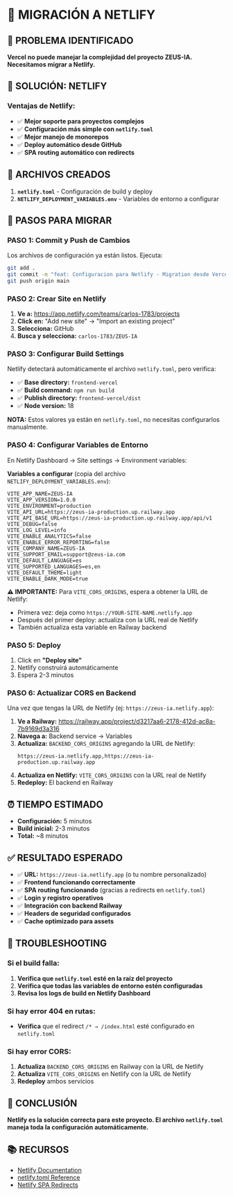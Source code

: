 # 🚀 MIGRACIÓN A NETLIFY

## 🎯 PROBLEMA IDENTIFICADO

**Vercel no puede manejar la complejidad del proyecto ZEUS-IA. Necesitamos migrar a Netlify.**

## 🔧 SOLUCIÓN: NETLIFY

### **Ventajas de Netlify:**
- ✅ **Mejor soporte para proyectos complejos**
- ✅ **Configuración más simple con `netlify.toml`**
- ✅ **Mejor manejo de monorepos**
- ✅ **Deploy automático desde GitHub**
- ✅ **SPA routing automático con redirects**

## 📁 ARCHIVOS CREADOS

1. **`netlify.toml`** - Configuración de build y deploy
2. **`NETLIFY_DEPLOYMENT_VARIABLES.env`** - Variables de entorno a configurar

## 🚀 PASOS PARA MIGRAR

### **PASO 1: Commit y Push de Cambios**

Los archivos de configuración ya están listos. Ejecuta:

```bash
git add .
git commit -m "feat: Configuracion para Netlify - Migration desde Vercel"
git push origin main
```

### **PASO 2: Crear Site en Netlify**

1. **Ve a:** https://app.netlify.com/teams/carlos-1783/projects
2. **Click en:** "Add new site" → "Import an existing project"
3. **Selecciona:** GitHub
4. **Busca y selecciona:** `carlos-1783/ZEUS-IA`

### **PASO 3: Configurar Build Settings**

Netlify detectará automáticamente el archivo `netlify.toml`, pero verifica:

- ✅ **Base directory:** `frontend-vercel`
- ✅ **Build command:** `npm run build`
- ✅ **Publish directory:** `frontend-vercel/dist`
- ✅ **Node version:** 18

**NOTA:** Estos valores ya están en `netlify.toml`, no necesitas configurarlos manualmente.

### **PASO 4: Configurar Variables de Entorno**

En Netlify Dashboard → Site settings → Environment variables:

**Variables a configurar** (copia del archivo `NETLIFY_DEPLOYMENT_VARIABLES.env`):

```env
VITE_APP_NAME=ZEUS-IA
VITE_APP_VERSION=1.0.0
VITE_ENVIRONMENT=production
VITE_API_URL=https://zeus-ia-production.up.railway.app
VITE_API_BASE_URL=https://zeus-ia-production.up.railway.app/api/v1
VITE_DEBUG=false
VITE_LOG_LEVEL=info
VITE_ENABLE_ANALYTICS=false
VITE_ENABLE_ERROR_REPORTING=false
VITE_COMPANY_NAME=ZEUS-IA
VITE_SUPPORT_EMAIL=support@zeus-ia.com
VITE_DEFAULT_LANGUAGE=es
VITE_SUPPORTED_LANGUAGES=es,en
VITE_DEFAULT_THEME=light
VITE_ENABLE_DARK_MODE=true
```

**⚠️ IMPORTANTE:** Para `VITE_CORS_ORIGINS`, espera a obtener la URL de Netlify:
- Primera vez: deja como `https://YOUR-SITE-NAME.netlify.app`
- Después del primer deploy: actualiza con la URL real de Netlify
- También actualiza esta variable en Railway backend

### **PASO 5: Deploy**

1. Click en **"Deploy site"**
2. Netlify construirá automáticamente
3. Espera 2-3 minutos

### **PASO 6: Actualizar CORS en Backend**

Una vez que tengas la URL de Netlify (ej: `https://zeus-ia.netlify.app`):

1. **Ve a Railway:** https://railway.app/project/d3217aa6-2178-412d-ac8a-7b9169d3a316
2. **Navega a:** Backend service → Variables
3. **Actualiza:** `BACKEND_CORS_ORIGINS` agregando la URL de Netlify:
   ```
   https://zeus-ia.netlify.app,https://zeus-ia-production.up.railway.app
   ```
4. **Actualiza en Netlify:** `VITE_CORS_ORIGINS` con la URL real de Netlify
5. **Redeploy:** El backend en Railway

## ⏰ TIEMPO ESTIMADO

- **Configuración:** 5 minutos
- **Build inicial:** 2-3 minutos
- **Total:** ~8 minutos

## ✅ RESULTADO ESPERADO

- ✅ **URL:** `https://zeus-ia.netlify.app` (o tu nombre personalizado)
- ✅ **Frontend funcionando correctamente**
- ✅ **SPA routing funcionando** (gracias a redirects en `netlify.toml`)
- ✅ **Login y registro operativos**
- ✅ **Integración con backend Railway**
- ✅ **Headers de seguridad configurados**
- ✅ **Cache optimizado para assets**

## 🔧 TROUBLESHOOTING

### Si el build falla:

1. **Verifica que `netlify.toml` esté en la raíz del proyecto**
2. **Verifica que todas las variables de entorno estén configuradas**
3. **Revisa los logs de build en Netlify Dashboard**

### Si hay error 404 en rutas:

- **Verifica** que el redirect `/* → /index.html` esté configurado en `netlify.toml`

### Si hay error CORS:

1. **Actualiza** `BACKEND_CORS_ORIGINS` en Railway con la URL de Netlify
2. **Actualiza** `VITE_CORS_ORIGINS` en Netlify con la URL de Netlify
3. **Redeploy** ambos servicios

## 🎉 CONCLUSIÓN

**Netlify es la solución correcta para este proyecto. El archivo `netlify.toml` maneja toda la configuración automáticamente.**

## 📚 RECURSOS

- [Netlify Documentation](https://docs.netlify.com/)
- [netlify.toml Reference](https://docs.netlify.com/configure-builds/file-based-configuration/)
- [Netlify SPA Redirects](https://docs.netlify.com/routing/redirects/rewrites-proxies/#history-pushstate-and-single-page-apps)


